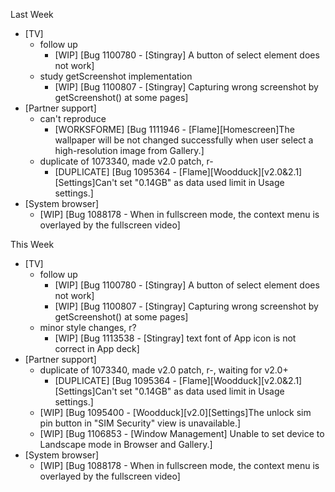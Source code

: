 Last Week

* [TV]
  - follow up
    - [WIP] [Bug 1100780 - [Stingray] A button of select element does not work]
  - study getScreenshot implementation
    - [WIP] [Bug 1100807 - [Stingray] Capturing wrong screenshot by getScreenshot() at some pages]
* [Partner support]
  - can't reproduce
    - [WORKSFORME] [Bug 1111946 - [Flame][Homescreen]The wallpaper will be not changed successfully when user select a high-resolution image from Gallery.]
  - duplicate of 1073340, made v2.0 patch, r-
    - [DUPLICATE] [Bug 1095364 - [Flame][Woodduck][v2.0&2.1][Settings]Can't set "0.14GB" as data used limit in Usage settings.]
* [System browser]
  - [WIP] [Bug 1088178 - When in fullscreen mode, the context menu is overlayed by the fullscreen video]

This Week

* [TV]
  - follow up
    - [WIP] [Bug 1100780 - [Stingray] A button of select element does not work]
    - [WIP] [Bug 1100807 - [Stingray] Capturing wrong screenshot by getScreenshot() at some pages]
  - minor style changes, r?
    - [WIP] [Bug 1113538 - [Stingray] text font of App icon is not correct in App deck]
* [Partner support]
  - duplicate of 1073340, made v2.0 patch, r-, waiting for v2.0+
    - [DUPLICATE] [Bug 1095364 - [Flame][Woodduck][v2.0&2.1][Settings]Can't set "0.14GB" as data used limit in Usage settings.]
  - [WIP] [Bug 1095400 - [Woodduck][v2.0][Settings]The unlock sim pin button in "SIM Security" view is unavailable.]
  - [WIP] [Bug 1106853 - [Window Management] Unable to set device to Landscape mode in Browser and Gallery.]
* [System browser]
  - [WIP] [Bug 1088178 - When in fullscreen mode, the context menu is overlayed by the fullscreen video]
